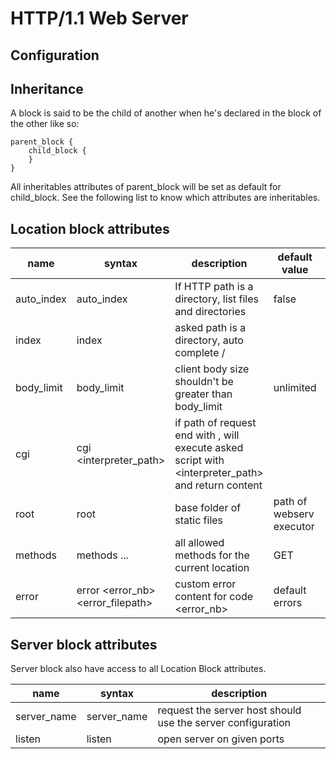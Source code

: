 # HTTP/1.1 Web Server

## Configuration

## Inheritance

A block is said to be the child of another when he's declared in the block of the other like so:
```
parent_block {
	child_block {
	}
}
```

All inheritables attributes of parent_block will be set as default for child_block.
See the following list to know which attributes are inheritables.


## Location block attributes

| name | syntax | description | default value | inherited |
| ---- | ------ | ----------- | ------------- | --------- |
| auto_index | auto_index <boolean> | If HTTP path is a directory, list files and directories | false | yes |
| index | index <filename> | asked path is a directory, auto complete <directory>/<filename> | | no |
| body_limit | body_limit <number> | client body size shouldn't be greater than body_limit | unlimited | yes |
| cgi | cgi <extension> <interpreter_path> | if path of request end with <extension>, will execute asked script with <interpreter_path> and return content |  | no |
| root | root <filepath> | base folder of static files | path of webserv executor | yes |
| methods | methods <method1> <method2> ... | all allowed methods for the current location | GET | yes |
| error | error <error_nb> <error_filepath> | custom error content for code <error_nb> | default errors | no |

## Server block attributes

Server block also have access to all Location Block attributes.

| name | syntax | description |
| ---- | ------ | ----------- |
| server_name | server_name <host> | request the server host should use the server configuration |
| listen | listen <port1> <port2> | open server on given ports |
